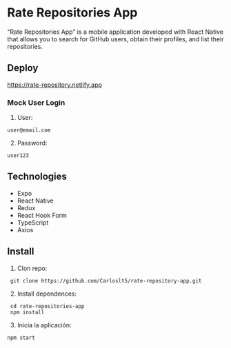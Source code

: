 # Rate Repositories App

“Rate Repositories App” is a mobile application developed with React Native that allows you to search for GitHub users, obtain their profiles, and list their repositories.

## Deploy
https://rate-repository.netlify.app

### Mock User Login

1. User:
````````
user@email.com
````````
2. Password:
````````
user123
````````

## Technologies

- Expo
- React Native
- Redux
- React Hook Form
- TypeScript
- Axios

## Install

1. Clon repo:
````````
 git clone https://github.com/Carloslt5/rate-repository-app.git
````````
2. Install dependences:
````````
 cd rate-repositories-app 
 npm install
````````
3. Inicia la aplicación: 
````````
npm start
````````



